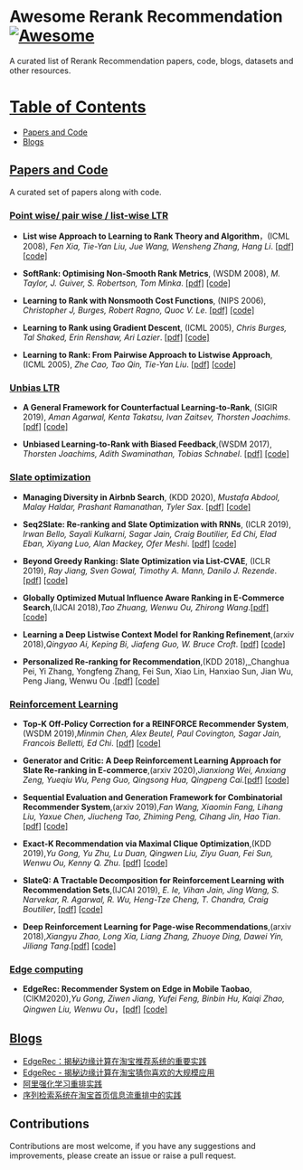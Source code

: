 # Awesome Rerank Recommendation [![Awesome](https://cdn.rawgit.com/sindresorhus/awesome/d7305f38d29fed78fa85652e3a63e154dd8e8829/media/badge.svg)](https://github.com/sindresorhus/awesome)

A curated list of Rerank Recommendation papers, code,  blogs, datasets and other resources. 

# [Table of Contents]()
* [Papers and Code](#Papers-and-Code)
* [Blogs](#Blogs)

## [Papers and Code]()

A curated set of papers along with code.

### [Point wise/ pair wise / list-wise LTR]()

* __List wise Approach to Learning to Rank Theory and Algorithm__，(ICML 2008), _Fen Xia, Tie-Yan Liu, Jue Wang, Wensheng Zhang, Hang Li_. [[pdf]](https://dl.acm.org/doi/10.1145/1390156.1390306) [[code]]()

* __SoftRank: Optimising Non-Smooth Rank Metrics__, (WSDM 2008), _M. Taylor, J. Guiver, S. Robertson, Tom Minka_. [[pdf]](https://www.microsoft.com/en-us/research/publication/softrank-optimising-non-smooth-rank-metrics/) [[code]]()

* __Learning to Rank with Nonsmooth Cost Functions__, (NIPS 2006), _Christopher J, Burges, Robert Ragno, Quoc V. Le_. [[pdf]](http://papers.nips.cc/paper/2971-learning-to-rank-with-nonsmooth-cost-functions) [[code]]() 
  
* __Learning to Rank using Gradient Descent__, (ICML 2005), _Chris Burges, Tal Shaked, Erin Renshaw, Ari Lazier_. [[pdf]](https://icml.cc/2015/wp-content/uploads/2015/06/icml_ranking.pdf) [[code]](https://github.com/eggie5/RankNet)

* __Learning to Rank: From Pairwise Approach to Listwise Approach__, (ICML 2005), _Zhe Cao, Tao Qin, Tie-Yan Liu_. [[pdf]](https://www.microsoft.com/en-us/research/wp-content/uploads/2016/02/tr-2007-40.pdf) [[code]]()

### [Unbias LTR]()

* __A General Framework for Counterfactual Learning-to-Rank__, (SIGIR  2019), _Aman Agarwal, Kenta Takatsu, Ivan Zaitsev, Thorsten Joachims_. [[pdf]](https://arxiv.org/abs/1805.00065) [[code]]()

* __Unbiased Learning-to-Rank with Biased Feedback__,(WSDM 2017), _Thorsten Joachims, Adith Swaminathan, Tobias Schnabel_. [[pdf]](https://arxiv.org/abs/1608.04468) [[code]]()

### [Slate optimization]()

* __Managing Diversity in Airbnb Search__, (KDD 2020), _Mustafa Abdool, Malay Haldar, Prashant Ramanathan, Tyler Sax_. [[pdf]](https://arxiv.org/abs/2004.02621) [[code]]()

* __Seq2Slate: Re-ranking and Slate Optimization with RNNs__, (ICLR 2019), _Irwan Bello, Sayali Kulkarni, Sagar Jain, Craig Boutilier, Ed Chi, Elad Eban, Xiyang Luo, Alan Mackey, Ofer Meshi_. [[pdf]](https://arxiv.org/abs/1810.02019) [[code]]()

* __Beyond Greedy Ranking: Slate Optimization via List-CVAE__, (ICLR 2019), _Ray Jiang, Sven Gowal, Timothy A. Mann, Danilo J. Rezende_. [[pdf]](https://arxiv.org/abs/1803.01682) [[code]]()

* __Globally Optimized Mutual Influence Aware Ranking in E-Commerce Search__,(IJCAI 2018),_Tao Zhuang, Wenwu Ou, Zhirong Wang_.[[pdf]](https://arxiv.org/abs/1805.08524) [[code]]()

* __Learning a Deep Listwise Context Model for Ranking Refinement__,(arxiv 2018),_Qingyao Ai, Keping Bi, Jiafeng Guo, W. Bruce Croft_. [[pdf]](https://arxiv.org/abs/1804.05936) [[code]]()

* __Personalized Re-ranking for Recommendation__,(KDD 2018),_Changhua Pei, Yi Zhang, Yongfeng Zhang, Fei Sun, Xiao Lin, Hanxiao Sun, Jian Wu, Peng Jiang, Wenwu Ou .[[pdf]](https://arxiv.org/abs/1904.06813) [[code]]()

### [Reinforcement Learning]()

* __Top-K Off-Policy Correction for a REINFORCE Recommender System__,(WSDM 2019),_Minmin Chen, Alex Beutel, Paul Covington, Sagar Jain, Francois Belletti, Ed Chi_. [[pdf]](https://arxiv.org/abs/1812.02353) [[code]]()

* __Generator and Critic: A Deep Reinforcement Learning Approach for Slate Re-ranking in E-commerce__,(arxiv 2020),_Jianxiong Wei, Anxiang Zeng, Yueqiu Wu, Peng Guo, Qingsong Hua, Qingpeng Cai_.[[pdf]](https://arxiv.org/abs/2005.12206) [[code]]()

* __Sequential Evaluation and Generation Framework for Combinatorial Recommender System__,(arxiv 2019),_Fan Wang, Xiaomin Fang, Lihang Liu, Yaxue Chen, Jiucheng Tao, Zhiming Peng, Cihang Jin, Hao Tian_.[[pdf]](https://arxiv.org/abs/1902.00245) [[code]]()

* __Exact-K Recommendation via Maximal Clique Optimization__,(KDD 2019),_Yu Gong, Yu Zhu, Lu Duan, Qingwen Liu, Ziyu Guan, Fei Sun, Wenwu Ou, Kenny Q. Zhu_. [[pdf]](https://arxiv.org/abs/1905.07089) [[code]]()

* __SlateQ: A Tractable Decomposition for Reinforcement Learning with Recommendation Sets__,(IJCAI 2019), _E. Ie, Vihan Jain, Jing Wang, S. Narvekar, R. Agarwal, R. Wu, Heng-Tze Cheng, T. Chandra, Craig Boutilier_, [[pdf]](https://www.ijcai.org/Proceedings/2019/0360.pdf) [[code]]()

* __Deep Reinforcement Learning for Page-wise Recommendations__,(arxiv 2018),_Xiangyu Zhao, Long Xia, Liang Zhang, Zhuoye Ding, Dawei Yin, Jiliang Tang_.[[pdf]](https://arxiv.org/abs/1805.02343) [[code]]()

### [Edge computing]()

* __EdgeRec: Recommender System on Edge in Mobile Taobao__,(CIKM2020),_Yu Gong, Ziwen Jiang, Yufei Feng, Binbin Hu, Kaiqi Zhao, Qingwen Liu, Wenwu Ou_，[[pdf]](https://arxiv.org/abs/2005.08416) [[code]]()

## [Blogs]()

* [EdgeRec：​揭秘边缘计算在淘宝推荐系统的重要实践](https://developer.aliyun.com/article/742144)
* [EdgeRec - 揭秘边缘计算在淘宝猜你喜欢的大规模应用](https://zhuanlan.zhihu.com/p/166012060)
* [阿里强化学习重排实践](https://mp.weixin.qq.com/s/ylavFA_MXLUhIBLCqxAjLQ)
* [序列检索系统在淘宝首页信息流重排中的实践](https://mp.weixin.qq.com/s/mYLFqBEM79hn9YSFGjVu3w)

## Contributions

Contributions are most welcome, if you have any suggestions and improvements, please create an issue or raise a pull request. 
